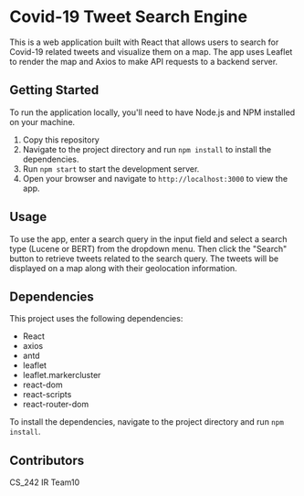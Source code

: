# Covid-19 Tweet Search Engine

This is a web application built with React that allows users to search for Covid-19 related tweets and visualize them on a map. The app uses Leaflet to render the map and Axios to make API requests to a backend server.

## Getting Started

To run the application locally, you'll need to have Node.js and NPM installed on your machine. 

1. Copy this repository
2. Navigate to the project directory and run `npm install` to install the dependencies.
3. Run `npm start` to start the development server.
4. Open your browser and navigate to `http://localhost:3000` to view the app.

## Usage

To use the app, enter a search query in the input field and select a search type (Lucene or BERT) from the dropdown menu. Then click the "Search" button to retrieve tweets related to the search query. The tweets will be displayed on a map along with their geolocation information. 

## Dependencies

This project uses the following dependencies:

- React
- axios
- antd
- leaflet
- leaflet.markercluster
- react-dom
- react-scripts
- react-router-dom

To install the dependencies, navigate to the project directory and run `npm install`.

## Contributors
CS_242 IR Team10